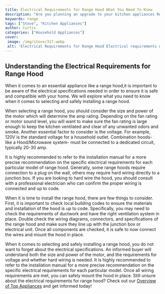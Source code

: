```yaml
---
title: Electrical Requirements for Range Hood What You Need To Know
description: "Are you planning an upgrade to your kitchen appliances Read this blog post to learn about the electrical requirements for a range hood so you can make the best decision for your home"
keywords: range
tags: ["Stove", "Kitchen Appliances"]
author: Curtis
categories: ["Household Appliances"]
cover: 
 image: /img/stove/317.webp
 alt: 'Electrical Requirements for Range Hood Electrical requirements necessary to install a range hood'
---
```

## Understanding the Electrical Requirements for Range Hood
When it comes to an essential appliance like a range hood,it is important to be aware of the electrical specifications needed in order to ensure it is safe and compatible with your home. We will explore what you need to know when it comes to selecting and safely installing a range hood. 

When selecting a range hood, you should consider the size and power of the motor which will determine the amp rating. Depending on the fan rating or motor sound level, you will want to make sure the fan rating is large enough to keep the kitchen ventilated and clear of any unwanted odors and smoke. Another essential factor to consider is the voltage. For example, 120V is the standard voltage for a household outlet. Combination hoods- like a Hood/Microwave system- must be connected to a dedicated circuit, typically 20-30 amp. 

It is highly recommended to refer to the installation manual for a more precise recommendation on the specific electrical requirements for each particular model of range hood. Generally, some range hoods require connection to a plug on the wall, others may require hard wiring directly to a junction box. If you are looking to hard wire the hood, you should consult with a professional electrician who can confirm the proper wiring is connected and up to code.

When it is time to install the range hood, there are few things to consider. First, it is important to check local building codes to ensure the materials and installation of the hood is up to code. Specifically, you may need to check the requirements of ductwork and have the right ventilation system in place. Double check the wiring diagrams, connectors, and specifications of the range hood and make sure they line up with the junction box or electrical unit. Once all components are checked, it is safe to now connect the wires and mount the hood in place. 

When it comes to selecting and safely installing a range hood, you do not want to forget about the electrical specifications. An informed buyer will understand both the size and power of the motor, and the requirements for voltage and whether hard wiring is needed. It is highly recommended to refer to the installation manual for a more precise recommendation on the specific electrical requirements for each particular model. Once all wiring requirements are met, you can safely mount the hood in place. Still unsure about the electrical requirements for range hood? Check out our [Overview of Top Appliances](./pages/appliance-overview) and get informed today!
